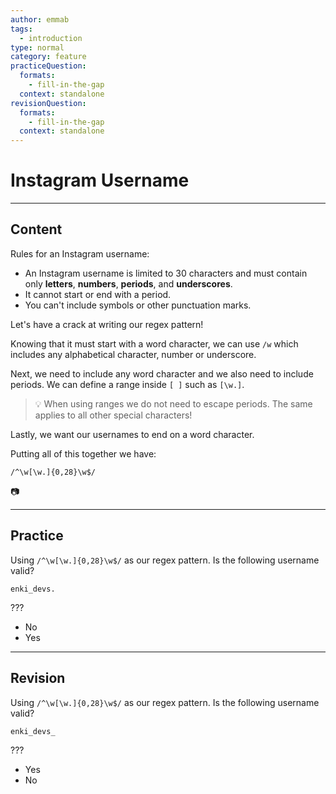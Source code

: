 ```yaml
---
author: emmab
tags:
  - introduction
type: normal
category: feature
practiceQuestion:
  formats:
    - fill-in-the-gap
  context: standalone
revisionQuestion:
  formats:
    - fill-in-the-gap
  context: standalone
---
```


# Instagram Username


---

## Content

Rules for an Instagram username:

- An Instagram username is limited to 30 characters and must contain only **letters**, **numbers**, **periods**, and **underscores**.
- It cannot start or end with a period.
- You can't include symbols or other punctuation marks.

Let's have a crack at writing our regex pattern!

Knowing that it must start with a word character, we can use `/w` which includes any alphabetical character, number or underscore.

Next, we need to include any word character and we also need to include periods. We can define a range inside `[ ]` such as `[\w.]`.

> 💡 When using ranges we do not need to escape periods. The same applies to all other special characters!

Lastly, we want our usernames to end on a word character.

Putting all of this together we have:

`/^\w[\w.]{0,28}\w$/`

📷


---

## Practice

Using `/^\w[\w.]{0,28}\w$/` as our regex pattern. Is the following username valid?

```plain-text
enki_devs.
```

???

- No
- Yes


---

## Revision

Using `/^\w[\w.]{0,28}\w$/` as our regex pattern. Is the following username valid?

```plain-text
enki_devs_
```

???

- Yes
- No
